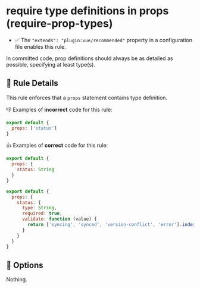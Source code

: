 # require type definitions in props (require-prop-types)

- :white_check_mark: The `"extends": "plugin:vue/recommended"` property in a configuration file enables this rule.

In committed code, prop definitions should always be as detailed as possible, specifying at least type(s).

## :book: Rule Details

This rule enforces that a `props` statement contains type definition.

:-1: Examples of **incorrect** code for this rule:

```js
export default {
  props: ['status']
}
```

:+1: Examples of **correct** code for this rule:

```js
export default {
  props: {
    status: String
  }
}
```

```js
export default {
  props: {
    status: {
      type: String,
      required: true,
      validate: function (value) {
        return ['syncing', 'synced', 'version-conflict', 'error'].indexOf(value) !== -1
      }
    }
  }
}
```
## :wrench: Options

Nothing.
